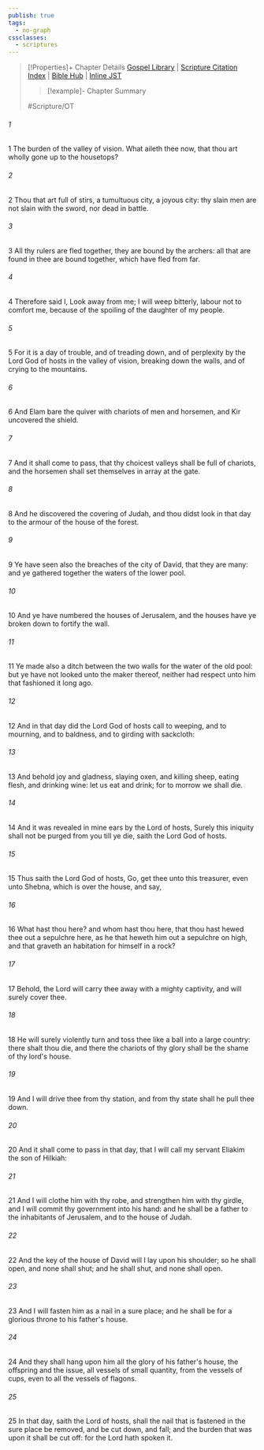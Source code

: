 ```yaml
---
publish: true
tags:
  - no-graph
cssclasses:
  - scriptures
---
```

>[!Properties]+ Chapter Details
>[Gospel Library](https://churchofjesuschrist.org/study/scriptures/ot/isa/22?lang=eng)    |    [Scripture Citation Index](https://scriptures.byu.edu/#07b16::c07b16)    |    [Bible Hub](https://biblehub.com/isaiah/22.htm)    |    [Inline JST](https://scripturetoolbox.com/html/ic/Isaiah/22.html)
>>[!example]- Chapter Summary
>> 
> 
>
>#Scripture/OT
###### 1
1 The burden of the valley of vision. What aileth thee now, that thou art wholly gone up to the housetops?
###### 2
2 Thou that art full of stirs, a tumultuous city, a joyous city: thy slain men are not slain with the sword, nor dead in battle.
###### 3
3 All thy rulers are fled together, they are bound by the archers: all that are found in thee are bound together, which have fled from far.
###### 4
4 Therefore said I, Look away from me; I will weep bitterly, labour not to comfort me, because of the spoiling of the daughter of my people.
###### 5
5 For it is a day of trouble, and of treading down, and of perplexity by the Lord God of hosts in the valley of vision, breaking down the walls, and of crying to the mountains.
###### 6
6 And Elam bare the quiver with chariots of men and horsemen, and Kir uncovered the shield.
###### 7
7 And it shall come to pass, that thy choicest valleys shall be full of chariots, and the horsemen shall set themselves in array at the gate.
###### 8
8 And he discovered the covering of Judah, and thou didst look in that day to the armour of the house of the forest.
###### 9
9 Ye have seen also the breaches of the city of David, that they are many: and ye gathered together the waters of the lower pool.
###### 10
10 And ye have numbered the houses of Jerusalem, and the houses have ye broken down to fortify the wall.
###### 11
11 Ye made also a ditch between the two walls for the water of the old pool: but ye have not looked unto the maker thereof, neither had respect unto him that fashioned it long ago.
###### 12
12 And in that day did the Lord God of hosts call to weeping, and to mourning, and to baldness, and to girding with sackcloth:
###### 13
13 And behold joy and gladness, slaying oxen, and killing sheep, eating flesh, and drinking wine: let us eat and drink; for to morrow we shall die.
###### 14
14 And it was revealed in mine ears by the Lord of hosts, Surely this iniquity shall not be purged from you till ye die, saith the Lord God of hosts.
###### 15
15 Thus saith the Lord God of hosts, Go, get thee unto this treasurer, even unto Shebna, which is over the house, and say,
###### 16
16 What hast thou here? and whom hast thou here, that thou hast hewed thee out a sepulchre here, as he that heweth him out a sepulchre on high, and that graveth an habitation for himself in a rock?
###### 17
17 Behold, the Lord will carry thee away with a mighty captivity, and will surely cover thee.
###### 18
18 He will surely violently turn and toss thee like a ball into a large country: there shalt thou die, and there the chariots of thy glory shall be the shame of thy lord's house.
###### 19
19 And I will drive thee from thy station, and from thy state shall he pull thee down.
###### 20
20 And it shall come to pass in that day, that I will call my servant Eliakim the son of Hilkiah:
###### 21
21 And I will clothe him with thy robe, and strengthen him with thy girdle, and I will commit thy government into his hand: and he shall be a father to the inhabitants of Jerusalem, and to the house of Judah.
###### 22
22 And the key of the house of David will I lay upon his shoulder; so he shall open, and none shall shut; and he shall shut, and none shall open.
###### 23
23 And I will fasten him as a nail in a sure place; and he shall be for a glorious throne to his father's house.
###### 24
24 And they shall hang upon him all the glory of his father's house, the offspring and the issue, all vessels of small quantity, from the vessels of cups, even to all the vessels of flagons.
###### 25
25 In that day, saith the Lord of hosts, shall the nail that is fastened in the sure place be removed, and be cut down, and fall; and the burden that was upon it shall be cut off: for the Lord hath spoken it.
